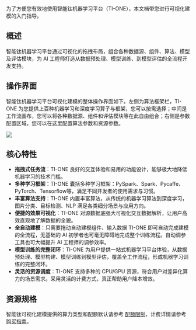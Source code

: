 为了方便您有效地使用智能钛机器学习平台（TI-ONE），本文档带您进行可视化建模的入门指导。

## 概述
智能钛机器学习平台通过可视化的拖拽布局，组合各种数据源、组件、算法、模型及评估模块，为 AI 工程师打造从数据预处理、模型训练、到模型评估的全流程开发支持。

## 操作界面

智能钛机器学习平台可视化建模的整体操作界面如下。左侧为算法框架栏，TI-ONE 为您提供上百种机器学习和深度学习算子与框架，您可以按需选择；中间是工作流画布，您可以将各种数据源、组件和评估模块等在此自由组合；右侧是参数配置区域，您可以在这里配置算法参数和资源参数。

![](https://main.qcloudimg.com/raw/364d8162de1612e00e1529c69de31aa5.png)

## 核心特性

- **拖拽式任务流**：TI-ONE 良好的交互体验和易用的功能设计，能够极大地降低机器学习的技术门槛。
- **多种学习框架**：TI-ONE 囊括多种学习框架：PySpark、Spark、Pycaffe、PyTorch、Tensorflow等，满足不同开发者的使用需求与习惯。 
- **丰富算法支持**：TI-ONE 内置丰富算法，从传统的机器学习算法到深度学习，图片分类、目标检测、NLP 满足各类细分场景与应用方向。
- **便捷的效果可视化**：TI-ONE 对源数据底强大可视化交互数据解析，让用户高效直观地了解数据的全貌。
- **全自动建模**：只需要拖动自动建模组件、输入数据 TI-ONE 即可自动完成建模的全流程，无基础的 AI 初学者也可毫无障碍地完成整个训练流程。自动调参工具也可大幅提升 AI 工程师的调参效率。 
- **模型训练的完整闭环**：TI-ONE 为用户提供一站式机器学习平台体验，从数据预处理、模型构建、模型训练到模型评估，覆盖全工作流程，形成机器学习训练的完整闭环。 
- **灵活的资源调度**：TI-ONE 支持多种的 CPU/GPU 资源，符合用户对差异化算力的场景需求。采用灵活的计费方式，真正帮助用户降本增效。

## 资源规格
智能钛可视化建模提供的算力类型和配额默认请参考 [配额限制](https://cloud.tencent.com/document/product/851/41239)，计费详情请参考 [购买指南](https://cloud.tencent.com/document/product/851/39693)。
